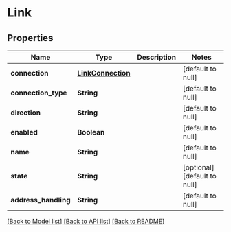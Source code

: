 # Link
## Properties

| Name | Type | Description | Notes |
|------------ | ------------- | ------------- | -------------|
| **connection** | [**LinkConnection**](LinkConnection.md) |  | [default to null] |
| **connection\_type** | **String** |  | [default to null] |
| **direction** | **String** |  | [default to null] |
| **enabled** | **Boolean** |  | [default to null] |
| **name** | **String** |  | [default to null] |
| **state** | **String** |  | [optional] [default to null] |
| **address\_handling** | **String** |  | [default to null] |

[[Back to Model list]](../README.md#documentation-for-models) [[Back to API list]](../README.md#documentation-for-api-endpoints) [[Back to README]](../README.md)

